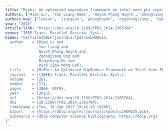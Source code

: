 ```yaml
---
title: "Mrphi: An optimized mapreduce framework on intel xeon phi coprocessors"
authors: ['Mian Lu', 'Yun Liang 0001', 'Huynh Phung Huynh', 'Zhongliang Ong', 'Bingsheng He', 'Rick Siow Mong Goh']
authors-key: ['lumian', 'liangyun', 'phunghuynh', 'ongzhongliang', 'hebingsheng', 'siowrick']
year: "2015"
article-link: "https://doi.org/10.1109/TPDS.2014.2365784"
venue: "IEEE Trans. Parallel Distrib. Syst."
bibex: "@article{DBLP:journals/tpds/LuLHOHG15,
  author    = {Mian Lu and
               Yun Liang and
               Huynh Phung Huynh and
               Zhongliang Ong and
               Bingsheng He and
               Rick Siow Mong Goh},
  title     = {MrPhi: An Optimized MapReduce Framework on Intel Xeon Phi Coprocessors},
  journal   = {{IEEE} Trans. Parallel Distrib. Syst.},
  volume    = {26},
  number    = {11},
  pages     = {3066--3078},
  year      = {2015},
  url       = {https://doi.org/10.1109/TPDS.2014.2365784},
  doi       = {10.1109/TPDS.2014.2365784},
  timestamp = {Tue, 19 Sep 2017 19:42:18 +0200},
  biburl    = {https://dblp.org/rec/journals/tpds/LuLHOHG15.bib},
  bibsource = {dblp computer science bibliography, https://dblp.org}
}"
---
```

